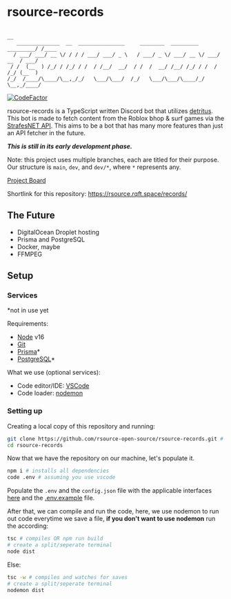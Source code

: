 # rsource-records

```
                                                                          __
   ______________  __  _______________     ________  _________  _________/ /____
  / ___/ ___/ __ \/ / / / ___/ ___/ _ \   / ___/ _ \/ ___/ __ \/ ___/ __  / ___/
 / /  (__  ) /_/ / /_/ / /  / /__/  __/  / /  /  __/ /__/ /_/ / /  / /_/ (__  )
/_/  /____/\____/\__,_/_/   \___/\___/  /_/   \___/\___/\____/_/   \__,_/____/

```

<!--the font uses "slant"-->

[![CodeFactor](https://www.codefactor.io/repository/github/rsource-open-source/rsource-records/badge)](https://www.codefactor.io/repository/github/rsource-open-source/rsource-records)

rsource-records is a TypeScript written Discord bot that utilizes [detritus](https://github.com/detritusjs/client). This bot is made to fetch content from the Roblox bhop & surf games via the [StrafesNET API](https://api.strafes.net/). This aims to be a bot that has many more features than just an API fetcher in the future.

**_This is still in its early development phase._**

Note: this project uses multiple branches, each are titled for their purpose. Our structure is `main`, `dev`, and `dev/*`, where `*` represents any.

[Project Board](https://github.com/orgs/rsource-open-source/projects/1)

Shortlink for this repository: https://rsource.rqft.space/records/

## The Future

- DigitalOcean Droplet hosting
- Prisma and PostgreSQL
- Docker, maybe
- FFMPEG

## Setup

### Services

\*not in use yet

Requirements:

- [Node](https://nodejs.org/) v16
- [Git](https://git-scm.com/)
- [Prisma](https://prisma.io/)\*
- [PostgreSQL](https://postgresql.org/)\*

What we use (optional services):

- Code editor/IDE: [VSCode](https://code.visualstudio.com/)
- Code loader: [nodemon](https://nodemon.io/)

### Setting up

Creating a local copy of this repository and running:

```bash
git clone https://github.com/rsource-open-source/rsource-records.git # creates repository locally
cd rsource-records
```

Now that we have the repository on our machine, let's populate it.

```bash
npm i # installs all dependencies
code .env # assuming you use vscode
```

Populate the `.env` and the `config.json` file with the applicable interfaces [here](https://github.com/rsource-open-source/rsource-records/blob/main/src/interfaces.ts) and the [.env.example](https://github.com/rsource-open-source/rsource-records/blob/main/.env.example) file.

After that, we can compile and run the code, here, we use nodemon to run out code everytime we save a file, **if you don't want to use nodemon** run the according:

```bash
tsc # compiles OR npm run build
# create a split/seperate terminal
node dist
```

Else:

```bash
tsc -w # compiles and watches for saves
# create a split/seperate terminal
nodemon dist
```
